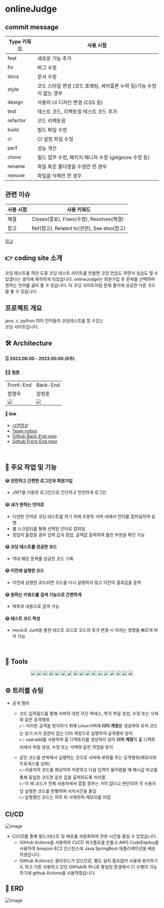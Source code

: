 # onlineJudge

## commit message
|Type 키워드|	사용 시점|
|---|---|
|feat|	새로운 기능 추가|
|fix|	버그 수정|
|docs|	문서 수정|
|style|	코드 스타일 변경 (코드 포매팅, 세미콜론 누락 등)기능 수정이 없는 경우|
|design|	사용자 UI 디자인 변경 (CSS 등)|
|test|	테스트 코드, 리팩토링 테스트 코드 추가|
|refactor|	코드 리팩토링|
|build|	빌드 파일 수정|
|ci|	CI 설정 파일 수정|
|perf|	성능 개선|
|chore|	빌드 업무 수정, 패키지 매니저 수정 (gitignore 수정 등)|
|rename|	파일 혹은 폴더명을 수정만 한 경우|
|remove|	파일을 삭제만 한 경우|

## 관련 이슈
|사용 시점|	사용 키워드|
|---|---|
|해결|	Closes(종료), Fixes(수정), Resolves(해결)|
|참고|	Ref(참고), Related to(관련), See also(참고)|

[참고](https://jane-aeiou.tistory.com/93)


## 👉 coding site 소개
코딩 테스트를 하던 도중 코딩 테스트 사이트를 만들면 코딩 연습도 하면서 실습도 할 수 있겠다는 생각에 제작하게 되었습니다. 
onlineJudge는 회원가입 후 문제를 선택하여 원하는 언어를 골라 풀 수 있습니다. 타 코딩 사이트처럼 문제 풀이에 성공한 다른 코드를 볼 수 있습니다.  


## 프로젝트 개요
java, c, python 여러 언어들의 코딩테스트를 할 수있는
<br>
코딩 사이트입니다.

## 🛠 Architecture


#### 🗓 2023.00.00 - 2023.00.00 (0주)
#### 🙋‍♂️ 팀원

<table>
  <tr>
    <td colspan="1">Front-End</td>
    <td colspan="2">Back-End</td>
  </tr>
  <tr>
    <td>함형우</td>
    <td>장정훈</td>
  </tr>
  <tr>
    <td><img src="https://img.shields.io/badge/React-61DAFB?style=flat-square&logo=React&logoColor=white"/></td>
    <td><img src="https://img.shields.io/badge/Springboot-6DB33F?style=flat-square&logo=Springboot&logoColor=white"/></td>
  </tr>
</table>


#### 🔗 link

- [시연영상]()
- [Team notion]()
- [Github Back-End repo](https://github.com/asbazq/onlineJudge)
- [Github Front-End repo](https://github.com/asbazq/reactapp)
<br>

## 🚀 주요 작업 및 기능
#### 😃 안전하고 간편한 로그인과 회원가입
- JWT를 이용한 로그인으로 간단하고 안전하게 로그인
#### 😃 내가 원하는 언어로 
- 다양한 언어로 코딩 테스트를 하기 위해 우분투 서버 내에서 언어를 컴파일하여 실행
- 쉘 스크립터를 통해 선택된 언어로 컴파일
- 정답이 틀렸을 경우 입력 값과 정답, 출력값 출력하여 틀린 부분을 확인 가능
#### 😃 코딩 테스트를 성공한 코드
- 역대 해당 문제를 성공한 코드 기록
#### 😃 이전에 실행한 코드 
- 이전에 실행한 코드라면 코드를 다시 실행하지 않고 이전의 결과값을 출력
#### 😃 원하는 키워드를 검색 기능으로 간편하게
- 제목과 내용으로 검색 가능
#### 😃 테스트 코드 작성
- mock과 Junit을 통한 테스트 코드로 코드의 추가 변경 시 미치는 영향을 빠르게 파악 가능



<br>

## 📌 Tools
<div align=center>
<img src="https://img.shields.io/badge/Spring Boot-6DB33F?style=for-the-badge&logo=Spring Boot&logoColor=white">
<img src="https://img.shields.io/badge/Spring Security-6DB33F?style=for-the-badge&logo=Spring Security&logoColor=white">
<img src="https://img.shields.io/badge/Java-007396?style=for-the-badge&logo=Java&logoColor=white">
<img src="https://img.shields.io/badge/JSON Web Tokens-000000?style=for-the-badge&logo=JSON Web Tokens&logoColor=white">
<img src="https://img.shields.io/badge/Gradle-02303A?style=for-the-badge&logo=Gradle&logoColor=white">
<img src="https://img.shields.io/badge/Redis-DC382D?style=for-the-badge&logo=Redis&logoColor=white">
<img src="https://img.shields.io/badge/Sourcetree-0052CC?style=for-the-badge&logo=Sourcetree&logoColor=white">
<img src="https://img.shields.io/badge/Postman-FF6C37?style=for-the-badge&logo=Postman&logoColor=white">
<img src="https://img.shields.io/badge/Slack-4A154B7?style=for-the-badge&logo=Slack&logoColor=white">
<img src="https://img.shields.io/badge/Notion-000000?style=for-the-badge&logo=Notion&logoColor=white">
<img src="https://img.shields.io/badge/AmazonEC2-FF9900?style=for-the-badge&logo=AmazonEC2&logoColor=white">
<img src="https://img.shields.io/badge/MySQL-4479A1?style=for-the-badge&logo=MySQL&logoColor=white">
<img src="https://img.shields.io/badge/Ubuntu-E95420?style=for-the-badge&logo=Ubuntu&logoColor=white">
<img src="https://img.shields.io/badge/Git-F05032?style=for-the-badge&logo=Git&logoColor=white">
<img src="https://img.shields.io/badge/github-181717?style=for-the-badge&logo=github&logoColor=white">
<img src="https://img.shields.io/badge/GitHub Actions-2088FF?style=for-the-badge&logo=GitHub Actions&logoColor=white">
<img src="https://img.shields.io/badge/Amazon S3-569A31?style=for-the-badge&logo=Amazon S3&logoColor=white">

</div>

## ⚙ 트러블 슈팅
- 공격 행위
  - 코드 입력필드를 통해 서버의 대한 무단 액세스, 특히 파일 생성, 수정 또는 삭제와 같은 공격행위
  <br>👉 이러한 공격을 방지하기 위해 Linux서버에 **더미 계정**을 생성하여 유저 코드는 읽기 쓰기 권한이 없는 더미 계정으로 실행하여 공격행위 방지
  <br>👉 useradd를 사용하여 홈 디렉토리를 생성하지 않아 **더미 계정**의 홈 디렉토리에서 파일 생성, 수정 또는 삭제와 같은 작업을 방지

  - 같은 코드를 반복해서 실행하는 것으로 서버에 부하를 주는 공격행위(메모리와 프로세스를 낭비)
  <br>👉사용자의 코드를 해싱하여 저장하고 다음 입력이 들어왔을 때 해시값 비교를 통해 동일한 코드면 같은 값을 출력하도록 처리함
  <br>👉이 때 코드가 전체 사용자에서 겹칠 경우는 거의 없다고 판단되어 각 사용자 당 실행한 코드를 판별하여 서치시간을 줄임
  <br>👉실행했던 코드는 하루 뒤 삭제하여 메모리를 아낌

## CI/CD
![image](https://github.com/asbazq/onlineJudge/assets/107836678/35936fe3-46bb-4123-a530-25c36f2d41c0)
- CI/CD를 통해 빌드/테스트 및 배포를 자동화하여 관련 시간을 줄일 수 있었습니다.
  - GitHub Actions를 사용하여 CI/CD 워크플로를 만들고 AWS CodeDeploy를 사용하여 Amazon EC2 인스턴스에 Java SpringBoot 애플리케이션을 배포하였습니다.
  - GitHub Actions는 클라우드가 있으므로, 별도 설치 필요없어 사용에 용이하기도 하고 기존 사용하고 있던 GitHub와 하나로 통일된 환경에서 CI 수행이 가능하기에 github Actions를 사용하였습니다.





## 📃 ERD
![image](https://github.com/asbazq/onlineJudge/assets/107836678/652c171a-ee38-4afa-b8e9-1063cdc83512)


